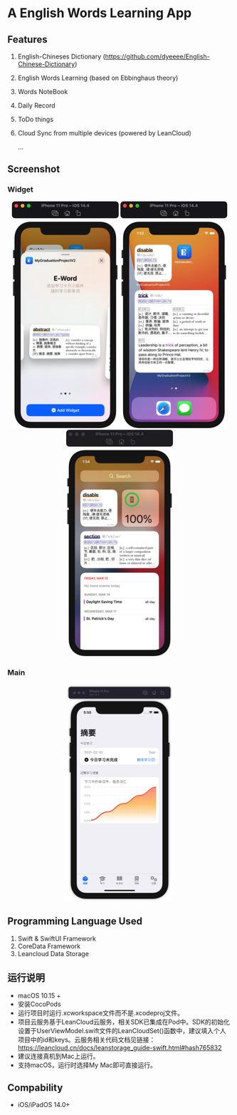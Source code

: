 #  A English Words Learning App

## Features
1. English-Chineses Dictionary (https://github.com/dyeeee/English-Chinese-Dictionary)
2. English Words Learning (based on Ebbinghaus theory)
3. Words NoteBook
4. Daily Record
5. ToDo things
6. Cloud Sync from multiple devices (powered by LeanCloud)
   
   ...

## Screenshot

### Widget
<div align=center>
<img src="https://github.com/dyeeee/MyGraduationProjectV2_Pod/blob/main/Images/widget_3.jpg" width="240"/>
<img src="https://github.com/dyeeee/MyGraduationProjectV2_Pod/blob/main/Images/widget_2.jpg" width="240"/>
<img src="https://github.com/dyeeee/MyGraduationProjectV2_Pod/blob/main/Images/widget_1.jpg" width="240"/>
</div>

### Main
<div align=center>
<img src="https://github.com/dyeeee/MyGraduationProjectV2_Pod/blob/main/Images/home_light.jpg" width="240"/>
</div>

##  Programming Language Used
1. Swift & SwiftUI Framework
2. CoreData Framework
3. Leancloud Data Storage

## 运行说明
* macOS 10.15 + 
* 安装CocoPods
* 运行项目时运行.xcworkspace文件而不是.xcodeproj文件。
* 项目云服务基于LeanCloud云服务，相关SDK已集成在Pod中。SDK的初始化设置于UserViewModel.swift文件的LeanCloudSet()函数中，建议填入个人项目中的id和keys。云服务相关代码文档见链接：https://leancloud.cn/docs/leanstorage_guide-swift.html#hash765832
* 建议连接真机到Mac上运行。
* 支持macOS，运行时选择My Mac即可直接运行。


## Compability
* iOS/iPadOS 14.0+
